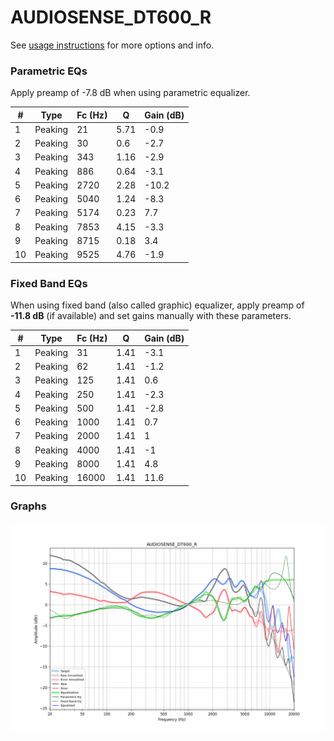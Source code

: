 # AUDIOSENSE_DT600_R
See [usage instructions](https://github.com/jaakkopasanen/AutoEq#usage) for more options and info.

### Parametric EQs
Apply preamp of -7.8 dB when using parametric equalizer.

|   # | Type    |   Fc (Hz) |    Q |   Gain (dB) |
|-----|---------|-----------|------|-------------|
|   1 | Peaking |        21 | 5.71 |        -0.9 |
|   2 | Peaking |        30 | 0.6  |        -2.7 |
|   3 | Peaking |       343 | 1.16 |        -2.9 |
|   4 | Peaking |       886 | 0.64 |        -3.1 |
|   5 | Peaking |      2720 | 2.28 |       -10.2 |
|   6 | Peaking |      5040 | 1.24 |        -8.3 |
|   7 | Peaking |      5174 | 0.23 |         7.7 |
|   8 | Peaking |      7853 | 4.15 |        -3.3 |
|   9 | Peaking |      8715 | 0.18 |         3.4 |
|  10 | Peaking |      9525 | 4.76 |        -1.9 |

### Fixed Band EQs
When using fixed band (also called graphic) equalizer, apply preamp of **-11.8 dB** (if available) and set gains manually with these parameters.

|   # | Type    |   Fc (Hz) |    Q |   Gain (dB) |
|-----|---------|-----------|------|-------------|
|   1 | Peaking |        31 | 1.41 |        -3.1 |
|   2 | Peaking |        62 | 1.41 |        -1.2 |
|   3 | Peaking |       125 | 1.41 |         0.6 |
|   4 | Peaking |       250 | 1.41 |        -2.3 |
|   5 | Peaking |       500 | 1.41 |        -2.8 |
|   6 | Peaking |      1000 | 1.41 |         0.7 |
|   7 | Peaking |      2000 | 1.41 |         1   |
|   8 | Peaking |      4000 | 1.41 |        -1   |
|   9 | Peaking |      8000 | 1.41 |         4.8 |
|  10 | Peaking |     16000 | 1.41 |        11.6 |

### Graphs
![](./AUDIOSENSE_DT600_R.png)
